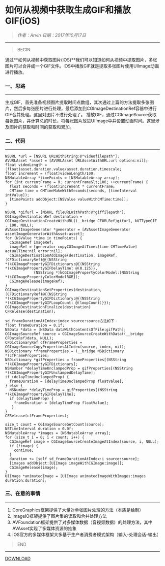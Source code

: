 
# 如何从视频中获取生成GIF和播放GIF(iOS)

> *作者：Arvin 日期：2017年10月17日*

---------------------------------

>BEGIN

通过**如何从视频中获取图片(iOS)**我们可以知道如何从视频中提取图片，多张图片可以合并成一个GIF文件。iOS中播放GIF就是提取多张图片使用UIImage动画进行播放。

### 一、思路
---------------------------------

生成GIF，首先准备视频图片提取时间点数组，其次通过上篇的方法提取多张图片，然后多每张图片进行处理，最后添加到CGImageDestinationRef容器中进行GIF合并处理。这里对图片不进行处理了。
播放GIF，通过CGImageSource获取每张图片，并计算总的时长，将每张图片放进UIImage中并设置动画时间。这里涉及图片的获取和时间的获取和累加。

### 二、代码
---------------------------------

```
NSURL *url = [NSURL URLWithString:@"videofilepath"];
AVURLAsset *asset = [AVURLAsset URLAssetWithURL:url options:nil];
float videoLength = (float)asset.duration.value/asset.duration.timescale;
float increment = (float)videoLength/100;
NSMutableArray *timePoints = [NSMutableArray array];
for (int currentFrame = 0; currentFrame&lt;100; ++currentFrame) {
  float seconds = (float)increment * currentFrame;
  CMTime time = CMTimeMakeWithSeconds(seconds, [timeInterval intValue]);
  [timePoints addObject:[NSValue valueWithCMTime:time]];
}
```

```
NSURL *gifurl = [NSURL fileURLWithPath:@"giffilepath"];
CGImageDestinationRef destination = CGImageDestinationCreateWithURL((__bridge CFURLRef)gifurl, kUTTypeGIF , 100, NULL);
AVAssetImageGenerator *generator = [AVAssetImageGenerator assetImageGeneratorWithAsset:asset];
for (NSValue *time in timePoints) {
  CGImageRef imageRef;
  imageRef = [generator copyCGImageAtTime:[time CMTimeValue] actualTime:nil error:nil];
  CGImageDestinationAddImage(destination, imageRef, (CFDictionaryRef)@{(NSString *)kCGImagePropertyGIFDictionary:@{(NSString *)kCGImagePropertyGIFDelayTime: @(0.125)},
             (NSString *)kCGImagePropertyColorModel:(NSString *)kCGImagePropertyColorModelRGB});
  CGImageRelease(imageRef);
}
CGImageDestinationSetProperties(destination, (CFDictionaryRef)@{(NSString *)kCGImagePropertyGIFDictionary:@{(NSString *)kCGImagePropertyGIFLoopCount: @(loopCount)}});
CGImageDestinationFinalize(destination)
CFRelease(destination);

```

```
sd_frameDurationAtIndex:index source:source方法如下：
float frameDuration = 0.1f;
NSData *data = [NSData dataWithContentsOfFile:gifPath];
CGImageSourceRef source = CGImageSourceCreateWithData((__bridge CFDataRef)data, NULL);
CFDictionaryRef cfFrameProperties = CGImageSourceCopyPropertiesAtIndex(source, index, nil);
NSDictionary *frameProperties = (__bridge NSDictionary *)cfFrameProperties;
NSDictionary *gifProperties = frameProperties[(NSString *)kCGImagePropertyGIFDictionary];
NSNumber *delayTimeUnclampedProp = gifProperties[(NSString *)kCGImagePropertyGIFUnclampedDelayTime];
if (delayTimeUnclampedProp) {
  frameDuration = [delayTimeUnclampedProp floatValue];
} else {
  NSNumber *delayTimeProp = gifProperties[(NSString *)kCGImagePropertyGIFDelayTime];
  if (delayTimeProp) {
    frameDuration = [delayTimeProp floatValue];
   }
}
CFRelease(cfFrameProperties);
```

```
size_t count = CGImageSourceGetCount(source);
NSTimeInterval duration = 0.0f;
NSMutableArray *images = [NSMutableArray array];
for (size_t i = 0; i < count; i++) {
  CGImageRef image = CGImageSourceCreateImageAtIndex(source, i, NULL);
  if (!image) {
    continue;
  }
  duration += [self sd_frameDurationAtIndex:i source:source];
  [images addObject:[UIImage imageWithCGImage:image]];
  CGImageRelease(image);
}
UIImage *animatedImage = [UIImage animatedImageWithImages:images duration:duration];
```

### 三、在意的事情
---------------------------------

1. CoreGraphics框架提供了大量对单张图片处理的方法（本质是绘制）
2. ImageIO框架提供了图片集的读取和合并处理方法
3. AVFoundation框架提供了对多媒体数据（音视频数据）的处理方法，其中AVAsset实现了多媒体资源的抽象
4. iOS官方的多媒体框架大多基于生产者消费者模式架构（输入-处理会话-输出）

>END
---------------------------------
[DOWNLOAD](documents/TestGIF.zip)
